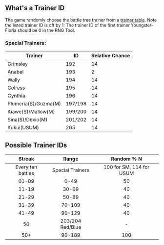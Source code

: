 ## What's a Trainer ID

The game randomly choose the battle tree trainer from a [trainer table](https://bulbapedia.bulbagarden.net/wiki/List_of_Battle_Tree_Trainers). Note the listed trainer ID is off by 1: The trainer ID of the first trainer Youngster-Floria should be 0 in the RNG Tool.

### Special Trainers:

| Trainer              | ID      | Relative Chance |
| -------------------- | ------- | --------------- |
| Grimsley             | 192     | 14              |
| Anabel               | 193     | 2               |
| Wally                | 194     | 14              |
| Colress              | 195     | 14              |
| Cynthia              | 196     | 14              |
| Plumeria(S)/Guzma(M) | 197/198 | 14              |
| Kiawe(S)/Mallow(M)   | 199/200 | 14              |
| Sina(S)/Dexio(M)     | 201/202 | 14              |
| Kukui(USUM)          | 205     | 14              |

## Possible Trainer IDs

|      Streak       |      Range       |        Random % N        |
| :---------------: | :--------------: | :----------------------: |
| Every ten battles | Special Trainers | 100 for SM, 114 for USUM |
|       01-09       |       0-49       |            50            |
|       11-19       |      30-69       |            40            |
|       21-29       |      50-89       |            40            |
|       31-39       |      70-109      |            40            |
|       41-49       |      90-129      |            40            |
|        50         | 203/204 Red/Blue |            -             |
|        50+        |      90-189      |           100            |

